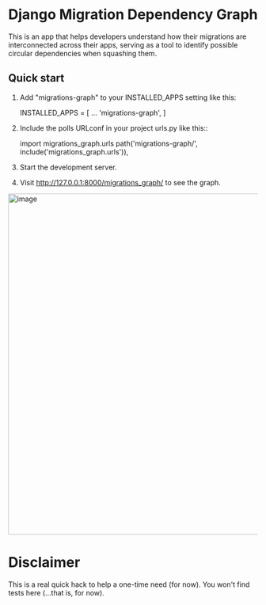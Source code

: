 # Django Migration Dependency Graph
This is an app that helps developers understand how their migrations are interconnected across their apps, serving as a tool to identify possible circular dependencies when squashing them.

## Quick start

1. Add "migrations-graph" to your INSTALLED_APPS setting like this:


    INSTALLED_APPS = [
        ...
        'migrations-graph',
    ]


2. Include the polls URLconf in your project urls.py like this::


    import migrations_graph.urls
    path('migrations-graph/', include('migrations_graph.urls')),


3. Start the development server.

4. Visit http://127.0.0.1:8000/migrations_graph/ to see the graph.
<img width="689" alt="image" src="https://user-images.githubusercontent.com/36116126/220771061-ecf9812b-afe8-459b-927b-58025225dfd8.png">


# Disclaimer
This is a real quick hack to help a one-time need (for now). You won't find tests here (...that is, for now).
